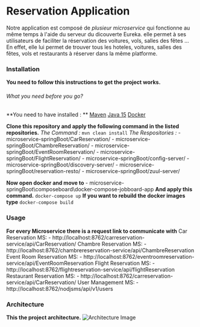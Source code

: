 # Reservation Application

Notre application est composé de *plusieur microservice* qui fonctionne au même temps à l'aide du serveur du dicouverte Eureka. elle permet à ses utilisateurs de faciliter la réservation des voitures, vols, salles des fêtes ... En effet, elle lui permet de trouver tous les hoteles, voitures, salles des fêtes, vols et restaurants à réserver dans la même platforme.

### Installation 
**You need to follow this instructions to get the project works.**

###### What you need before you go?
**You need to have installed : **
  [Maven](https://maven.apache.org/download.cgi)
  [Java 15](https://www.oracle.com/java/technologies/javase/jdk15-archive-downloads.html)
  [Docker](https://www.docker.com/products/docker-desktop)
  
**Clone this repository and apply the following command in the listed repositories.**
  _The Command :_
      ```
      mvn clean install
      ```
  _The Respositories :_
      - microservice-springBoot/CarReservation/
      - microservice-springBoot/ChambreReservation/
      - microservice-springBoot/EventRoomReservation/
      - microservice-springBoot/FlightReservation/
      - microservice-springBoot/config-server/
      - microservice-springBoot/discovery-server/
      - microservice-springBoot/reservation-resto/
      - microservice-springBoot/zuul-server/

**Now open docker and move to**
    - microservice-springBoot\composeboard\docker-compose-jobboard-app
**And apply this command.**
      ```
      docker-compose up
      ```
**If you want to rebuild the docker images type**
      ```
      docker-compose build
      ```
      
### Usage

**For every Microservice there is a request link to communicate with**
  Car Reservation MS:
      - http://localhost:8762/carreservation-service/api/CarReservation/
  Chambre Reservation MS:
      - http://localhost:8762/chambrereservation-service/api/ChambreReservation
  Event Room Reservation MS:
      - http://localhost:8762/eventroomreservation-service/api/EventRoomReservation
  Flight Reservation MS:
      - http://localhost:8762/flightreservation-service/api/flightReservation
  Restaurant Reservation MS:
      - http://localhost:8762/carreservation-service/api/CarReservation/
  User Management MS:
      - http://localhost:8762/nodjsms/api/v1/users
      
### Architecture

**This the project architecture.**
![Architecture Image](https://github.com/tourabio/microservice-springBoot/img/architecture.PNG)

